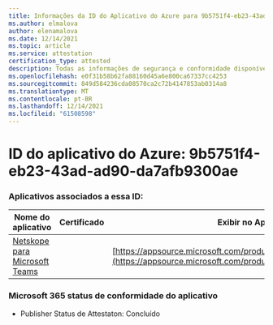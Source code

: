 ```yaml
---
title: Informações da ID do Aplicativo do Azure para 9b5751f4-eb23-43ad-ad90-da7afb9300ae
ms.author: elmalova
author: elenamalova
ms.date: 12/14/2021
ms.topic: article
ms.service: attestation
certification_type: attested
description: Todas as informações de segurança e conformidade disponíveis para 9b5751f4-eb23-43ad-ad90-da7afb9300ae.
ms.openlocfilehash: e0f31b58b62fa88160d45a6e800ca67337cc4253
ms.sourcegitcommit: 849d584236cda08570ca2c72b4147853ab0314a8
ms.translationtype: MT
ms.contentlocale: pt-BR
ms.lasthandoff: 12/14/2021
ms.locfileid: "61508598"
---
```

# <a name="azure-app-id-9b5751f4-eb23-43ad-ad90-da7afb9300ae"></a>ID do aplicativo do Azure: 9b5751f4-eb23-43ad-ad90-da7afb9300ae


### <a name="apps-associated-with-this-id"></a>Aplicativos associados a essa ID:
| **Nome do aplicativo** | **Certificado** | **Exibir no AppSource** |
|--------------|---------------|-----------------------|
| [Netskope para Microsoft Teams](https://docs.microsoft.com/microsoft-365-app-certification/forward/netskope.netskope_teams) |  | [https://appsource.microsoft.com/product/office/netskope.netskope_teams](https://appsource.microsoft.com/product/office/netskope.netskope_teams) |

### <a name="microsoft-365-app-compliance-status"></a>Microsoft 365 status de conformidade do aplicativo
- Publisher Status de Attestaton: Concluído
